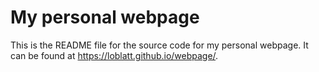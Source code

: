 # My personal webpage

This is the README file for the source code for my personal webpage. It can be found at <https://loblatt.github.io/webpage/>. 


